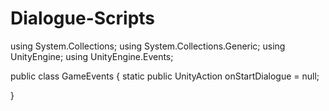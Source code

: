 # Dialogue-Scripts
using System.Collections;
using System.Collections.Generic;
using UnityEngine;
using UnityEngine.Events;

public class GameEvents
{
	static public UnityAction<DialogueUIOption> onStartDialogue = null;

}
